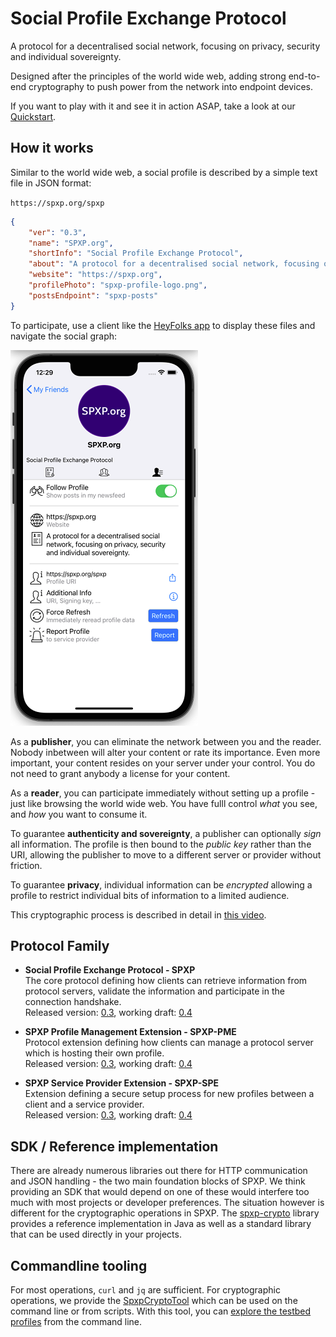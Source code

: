# Social Profile Exchange Protocol

A protocol for a decentralised social network, focusing on privacy, security and individual sovereignty.

Designed after the principles of the world wide web, adding strong end-to-end cryptography to push
power from the network into endpoint devices.

If you want to play with it and see it in action ASAP, take a look at our [Quickstart](./Quickstart.md).

## How it works

Similar to the world wide web, a social profile is described by a simple text file in JSON format:

`https://spxp.org/spxp`
```json
{
    "ver": "0.3",
    "name": "SPXP.org",
    "shortInfo": "Social Profile Exchange Protocol",
    "about": "A protocol for a decentralised social network, focusing on privacy, security and individual sovereignty.",
    "website": "https://spxp.org",
    "profilePhoto": "spxp-profile-logo.png",
    "postsEndpoint": "spxp-posts"
}
```

To participate, use a client like the [HeyFolks app](https://heyfolks.app) to display these files and navigate the social graph:

![Our Profile](./assets/SpxpProfileApp.png)

As a **publisher**, you can eliminate the network between you and the reader. Nobody inbetween will alter your content or rate its importance.
Even more important, your content resides on your server under your control. You do not need to grant anybody a license for your content.

As a **reader**, you can participate immediately without setting up a profile - just like browsing the world wide web. You have fulll control
*what* you see, and *how* you want to consume it.

To guarantee **authenticity and sovereignty**, a publisher can optionally *sign* all information. The profile is then bound to the *public key*
rather than the URI, allowing the publisher to move to a different server or provider without friction.

To guarantee **privacy**, individual information can be *encrypted* allowing a profile to restrict individual bits of information to a limited audience. 

This cryptographic process is described in detail in [this video](https://www.youtube.com/watch?v=C0S0Oa4G1M4).

## Protocol Family

* **Social Profile Exchange Protocol - SPXP**  
  The core protocol defining how clients can retrieve information from protocol servers, validate the information and participate in the connection handshake.  
  Released version: [0.3](https://github.com/spxp/spxp-specs/blob/v0.3/SPXP-Spec.md), working draft: [0.4](./SPXP-Spec.md)

* **SPXP Profile Management Extension - SPXP-PME**  
  Protocol extension defining how clients can manage a protocol server which is hosting their own profile.  
  Released version: [0.3](https://github.com/spxp/spxp-specs/blob/v0.3/SPXP-PME-Spec.md), working draft: [0.4](./SPXP-PME-Spec.md)

* **SPXP Service Provider Extension - SPXP-SPE**  
  Extension defining a secure setup process for new profiles between a client and a service provider.  
  Released version: [0.3](https://github.com/spxp/spxp-specs/blob/v0.3/SPXP-SPE-Spec.md), working draft: [0.4](./SPXP-SPE-Spec.md)

## SDK / Reference implementation
There are already numerous libraries out there for HTTP communication and JSON handling - the two main foundation
blocks of SPXP. We think providing an SDK that would depend on one of these would interfere too much with most
projects or developer preferences.
The situation however is different for the cryptographic operations in SPXP. The [spxp-crypto](https://github.com/spxp/spxp-crypto)
library provides a reference implementation in Java as well as a standard library that can be used directly in your
projects.

## Commandline tooling
For most operations, `curl` and `jq` are sufficient. For cryptographic operations, we provide the
[SpxpCryptoTool](https://github.com/spxp/spxp-crypto/blob/master/spxp-crypto-tools/README.md)
which can be used on the command line or from scripts.
With this tool, you can [explore the testbed profiles](https://github.com/spxp/spxp-crypto/blob/master/spxp-crypto-tools/ExploreTestbedProfiles.md)
from the command line.
